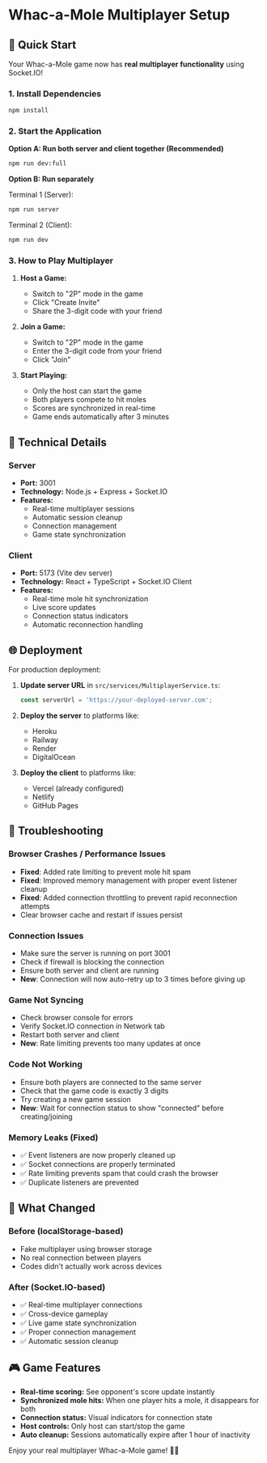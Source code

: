 # Whac-a-Mole Multiplayer Setup

## 🚀 Quick Start

Your Whac-a-Mole game now has **real multiplayer functionality** using Socket.IO!

### 1. Install Dependencies

```bash
npm install
```

### 2. Start the Application

**Option A: Run both server and client together (Recommended)**
```bash
npm run dev:full
```

**Option B: Run separately**

Terminal 1 (Server):
```bash
npm run server
```

Terminal 2 (Client):
```bash
npm run dev
```

### 3. How to Play Multiplayer

1. **Host a Game:**
   - Switch to "2P" mode in the game
   - Click "Create Invite" 
   - Share the 3-digit code with your friend

2. **Join a Game:**
   - Switch to "2P" mode in the game
   - Enter the 3-digit code from your friend
   - Click "Join"

3. **Start Playing:**
   - Only the host can start the game
   - Both players compete to hit moles
   - Scores are synchronized in real-time
   - Game ends automatically after 3 minutes

## 🔧 Technical Details

### Server
- **Port:** 3001
- **Technology:** Node.js + Express + Socket.IO
- **Features:** 
  - Real-time multiplayer sessions
  - Automatic session cleanup
  - Connection management
  - Game state synchronization

### Client
- **Port:** 5173 (Vite dev server)
- **Technology:** React + TypeScript + Socket.IO Client
- **Features:**
  - Real-time mole hit synchronization
  - Live score updates
  - Connection status indicators
  - Automatic reconnection handling

## 🌐 Deployment

For production deployment:

1. **Update server URL** in `src/services/MultiplayerService.ts`:
   ```typescript
   const serverUrl = 'https://your-deployed-server.com';
   ```

2. **Deploy the server** to platforms like:
   - Heroku
   - Railway
   - Render
   - DigitalOcean

3. **Deploy the client** to platforms like:
   - Vercel (already configured)
   - Netlify
   - GitHub Pages

## 🐛 Troubleshooting

### Browser Crashes / Performance Issues
- **Fixed**: Added rate limiting to prevent mole hit spam
- **Fixed**: Improved memory management with proper event listener cleanup
- **Fixed**: Added connection throttling to prevent rapid reconnection attempts
- Clear browser cache and restart if issues persist

### Connection Issues
- Make sure the server is running on port 3001
- Check if firewall is blocking the connection
- Ensure both server and client are running
- **New**: Connection will now auto-retry up to 3 times before giving up

### Game Not Syncing
- Check browser console for errors
- Verify Socket.IO connection in Network tab
- Restart both server and client
- **New**: Rate limiting prevents too many updates at once

### Code Not Working
- Ensure both players are connected to the same server
- Check that the game code is exactly 3 digits
- Try creating a new game session
- **New**: Wait for connection status to show "connected" before creating/joining

### Memory Leaks (Fixed)
- ✅ Event listeners are now properly cleaned up
- ✅ Socket connections are properly terminated
- ✅ Rate limiting prevents spam that could crash the browser
- ✅ Duplicate listeners are prevented

## 📝 What Changed

### Before (localStorage-based)
- Fake multiplayer using browser storage
- No real connection between players
- Codes didn't actually work across devices

### After (Socket.IO-based)
- ✅ Real-time multiplayer connections
- ✅ Cross-device gameplay
- ✅ Live game state synchronization
- ✅ Proper connection management
- ✅ Automatic session cleanup

## 🎮 Game Features

- **Real-time scoring:** See opponent's score update instantly
- **Synchronized mole hits:** When one player hits a mole, it disappears for both
- **Connection status:** Visual indicators for connection state
- **Host controls:** Only host can start/stop the game
- **Auto cleanup:** Sessions automatically expire after 1 hour of inactivity

Enjoy your real multiplayer Whac-a-Mole game! 🎯✨

